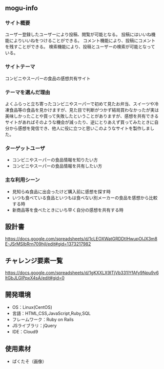 # <mogu-info>

## mogu-info

### サイト概要
ユーザー登録したユーザーにより投稿、閲覧が可能となる。
投稿にはいいね機能によりいいねをつけることができる。
コメント機能により、投稿にコメントを残すことができる。
検索機能により、投稿とユーザーの検索が可能となっている。

### サイトテーマ
コンビニやスーパーの食品の感想共有サイト

### テーマを選んだ理由
よくふらっと立ち寄ったコンビニやスーパーで初めて見たお弁当、スイーツや冷凍食品等の食品を見かけますが、見た目で判断がつかず結局買わなかったが実は美味しかったことや買って失敗したということがありますが、感想を共有できるサイトがあればそのような機会が減ったり、逆にとりあえず買ってみたときに自分から感想を発信でき、他人に役に立つと思いこのようなサイトを製作しました。

### ターゲットユーザ
- コンビニやスーパーの食品情報を知りたい方
- コンビニやスーパーの食品情報を共有したい方

### 主な利用シーン
- 見知らぬ食品に出会ったけど購入前に感想を探す時
- いつも食べている食品といつもは食べない別メーカーの食品を感想から比較する時
- 新商品等を食べたときにいち早く自分の感想を共有する時

## 設計書
https://docs.google.com/spreadsheets/d/1cLEOXWatGRDDtIHwupOIJX3m8E-JSrMSIbRrn709hjI/edit#gid=1373217982

## チャレンジ要素一覧
https://docs.google.com/spreadsheets/d/1gKXXLX9ITjVb331lYfAfy9Npu9v6ltGbJLGIPpxX4sA/edit#gid=0

## 開発環境
- OS：Linux(CentOS)
- 言語：HTML,CSS,JavaScript,Ruby,SQL
- フレームワーク：Ruby on Rails
- JSライブラリ：jQuery
- IDE：Cloud9

## 使用素材
- ぱくたそ（画像）